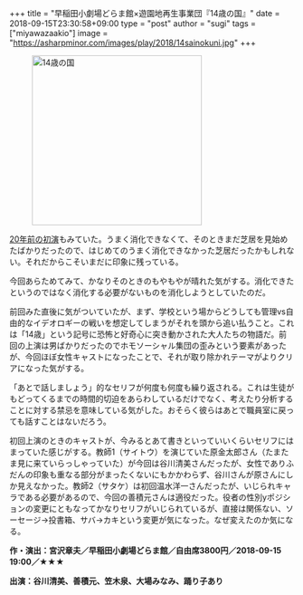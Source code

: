 +++
title = "早稲田小劇場どらま館×遊園地再生事業団『14歳の国』"
date = 2018-09-15T23:30:58+09:00
type = "post"
author = "sugi"
tags = ["miyawazaakio"]
image = "https://asharpminor.com/images/play/2018/14sainokuni.jpg"
+++
<figure class="alignleft"><img src="/images/play/2018/14sainokuni.jpg" alt="14歳の国" style="width: 300px !important;"></figure>

[20年前の初演](/play/3712/)もみていた。うまく消化できなくて、そのときまだ芝居を見始めたばかりだったので、はじめてのうまく消化できなかった芝居だったかもしれない。それだからこそいまだに印象に残っている。

今回あらためてみて、かなりそのときのもやもやが晴れた気がする。消化できたというのではなく消化する必要がないものを消化しようとしていたのだ。

前回みた直後に気がついていたが、まず、学校という場からどうしても管理vs自由的なイデオロギーの戦いを想定してしまうがそれを頭から追い払うこと。これは「14歳」という記号に恐怖と好奇心に突き動かされた大人たちの物語だ。前回の上演は男ばかりだったのでホモソーシャル集団の歪みという要素があったが、今回ほぼ女性キャストになったことで、それが取り除かれテーマがよりクリアになった気がする。

「あとで話しましょう」的なセリフが何度も何度も繰り返される。これは生徒がもどってくるまでの時間的切迫をあらわしているだけでなく、考えたり分析することに対する禁忌を意味している気がした。おそらく彼らはあとで職員室に戻っても話すことはないだろう。

初回上演のときのキャストが、今みるとあて書きといっていいくらいセリフにはまっていた感じがする。教師1（サイトウ）を演じていた原金太郎さん（たまたま見に来ていらっしゃっていた）が今回は谷川清美さんだったが、女性でありふだんの印象も重なる部分がまったくないにもかかわらず、谷川さんが原さんにしか見えなかった。教師2（サタケ）は初回温水洋一さんだったが、いじられキャラである必要があるので、今回の善積元さんは適役だった。役者の性別yポジションの変更にともなってかなりセリフがいじられているが、直接は関係ない、ソーセージ→投書箱、サバ→カキという変更が気になった。なぜ変えたのか気になる。

**作・演出：宮沢章夫／早稲田小劇場どらま館／自由席3800円／2018-09-15 19:00／★★★**

**出演：谷川清美、善積元、笠木泉、大場みなみ、踊り子あり**
